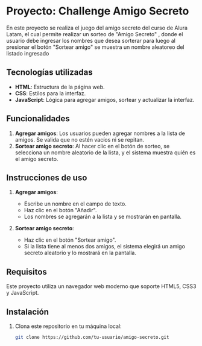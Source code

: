 # Proyecto: Challenge Amigo Secreto

En este proyecto se realiza el juego del amigo secreto del curso de Alura Latam, el cual permite realizar un sorteo de "Amigo Secreto" , donde el usuario debe ingresar los nombres que desea sorterar para luego al presionar el botón "Sortear amigo" se muestra un nombre aleatoreo del listado ingresado

## Tecnologías utilizadas

- **HTML**: Estructura de la página web.
- **CSS**: Estilos para la interfaz.
- **JavaScript**: Lógica para agregar amigos, sortear y actualizar la interfaz.

## Funcionalidades

1. **Agregar amigos**: Los usuarios pueden agregar nombres a la lista de amigos. Se valida que no estén vacíos ni se repitan.
2. **Sortear amigo secreto**: Al hacer clic en el botón de sorteo, se selecciona un nombre aleatorio de la lista, y el sistema muestra quién es el amigo secreto.

## Instrucciones de uso

1. **Agregar amigos**:
   - Escribe un nombre en el campo de texto.
   - Haz clic en el botón "Añadir".
   - Los nombres se agregarán a la lista y se mostrarán en pantalla.

2. **Sortear amigo secreto**:
   - Haz clic en el botón "Sortear amigo".
   - Si la lista tiene al menos dos amigos, el sistema elegirá un amigo secreto aleatorio y lo mostrará en la pantalla.

## Requisitos

Este proyecto utiliza un navegador web moderno que soporte HTML5, CSS3 y JavaScript.

## Instalación

1. Clona este repositorio en tu máquina local:
   ```bash
   git clone https://github.com/tu-usuario/amigo-secreto.git
